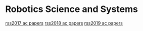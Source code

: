 # Robotics Science and Systems

[rss2017 ac papers](http://rss2017.lids.mit.edu/program/papers/)
[rss2018 ac papers](https://rislab.github.io/rss2018website/program/papers/)
[rss2019 ac papers](http://www.roboticsconference.org/program/papers/)
